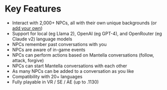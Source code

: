 # Key Features
- Interact with 2,000+ NPCs, all with their own unique backgrounds (or [add your own](#adding-modded-npcs))
- Support for local (eg Llama 2), OpenAI (eg GPT-4), and OpenRouter (eg Claude v2) language models
- NPCs remember past conversations with you
- NPCs are aware of in-game events
- NPCs can perform actions based on Mantella conversations (follow, attack, forgive)
- NPCs can start Mantella conversations with each other
- As many NPCs can be added to a conversation as you like
- Compatibility with 20+ languages
- Fully playable in VR / SE / AE (up to .1130)